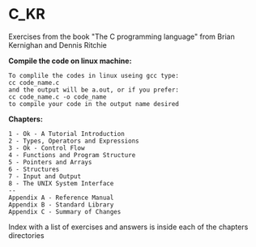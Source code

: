 # C_KR
Exercises from the book "The C programming language" from Brian Kernighan and Dennis Ritchie

__Compile the code on linux machine:__
```
To complile the codes in linux useing gcc type:
cc code_name.c
and the output will be a.out, or if you prefer:
cc code_name.c -o code_name
to compile your code in the output name desired
```

__Chapters:__
```
1 - Ok - A Tutorial Introduction
2 - Types, Operators and Expressions
3 - Ok - Control Flow
4 - Functions and Program Structure
5 - Pointers and Arrays
6 - Structures
7 - Input and Output
8 - The UNIX System Interface
--
Appendix A - Reference Manual
Appendix B - Standard Library
Appendix C - Summary of Changes
```

Index with a list of exercises and answers is inside each of the chapters directories
